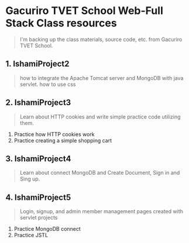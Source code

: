 # Gacuriro TVET School Web-Full Stack Class resources
> I'm backing up the class materials, source code, etc. from Gacuriro TVET School.

## 1. IshamiProject2
> how to integrate the Apache Tomcat server and MongoDB with java servlet.
> how to use css 

## 2. IshamiProject3
> Learn about HTTP cookies and write simple practice code utilizing them.
1. Practice how HTTP cookies work 
2. Practice creating a simple shopping cart

## 3. IshamiProject4
> Learn about connect MongoDB and Create Document, Sign in and Sing up.

## 4. IshamiProject5
> Login, signup, and admin member management pages created with servlet projects 
1. Practice MongoDB connect
2. Practice JSTL
